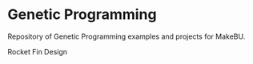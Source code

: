 # Genetic Programming

Repository of Genetic Programming examples and projects for MakeBU.

Rocket Fin Design 
